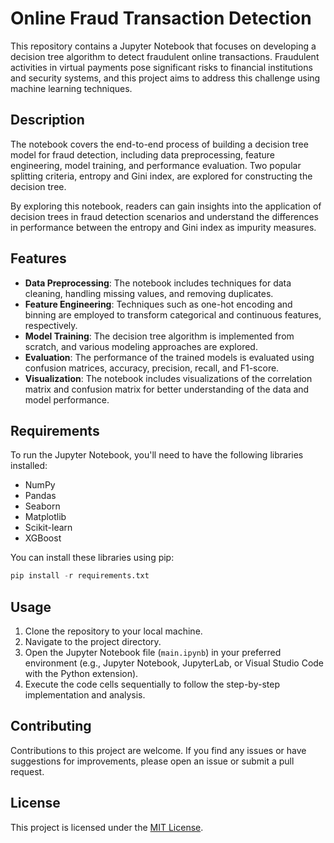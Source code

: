 # Online Fraud Transaction Detection

This repository contains a Jupyter Notebook that focuses on developing a decision tree algorithm to detect fraudulent online transactions. Fraudulent activities in virtual payments pose significant risks to financial institutions and security systems, and this project aims to address this challenge using machine learning techniques.

## Description

The notebook covers the end-to-end process of building a decision tree model for fraud detection, including data preprocessing, feature engineering, model training, and performance evaluation. Two popular splitting criteria, entropy and Gini index, are explored for constructing the decision tree.

By exploring this notebook, readers can gain insights into the application of decision trees in fraud detection scenarios and understand the differences in performance between the entropy and Gini index as impurity measures.

## Features

- **Data Preprocessing**: The notebook includes techniques for data cleaning, handling missing values, and removing duplicates.
- **Feature Engineering**: Techniques such as one-hot encoding and binning are employed to transform categorical and continuous features, respectively.
- **Model Training**: The decision tree algorithm is implemented from scratch, and various modeling approaches are explored.
- **Evaluation**: The performance of the trained models is evaluated using confusion matrices, accuracy, precision, recall, and F1-score.
- **Visualization**: The notebook includes visualizations of the correlation matrix and confusion matrix for better understanding of the data and model performance.

## Requirements

To run the Jupyter Notebook, you'll need to have the following libraries installed:

- NumPy
- Pandas
- Seaborn
- Matplotlib
- Scikit-learn
- XGBoost

You can install these libraries using pip:
```python
pip install -r requirements.txt
```
## Usage

1. Clone the repository to your local machine.
2. Navigate to the project directory.
3. Open the Jupyter Notebook file (`main.ipynb`) in your preferred environment (e.g., Jupyter Notebook, JupyterLab, or Visual Studio Code with the Python extension).
4. Execute the code cells sequentially to follow the step-by-step implementation and analysis.

## Contributing

Contributions to this project are welcome. If you find any issues or have suggestions for improvements, please open an issue or submit a pull request.

## License

This project is licensed under the [MIT License](LICENSE).
